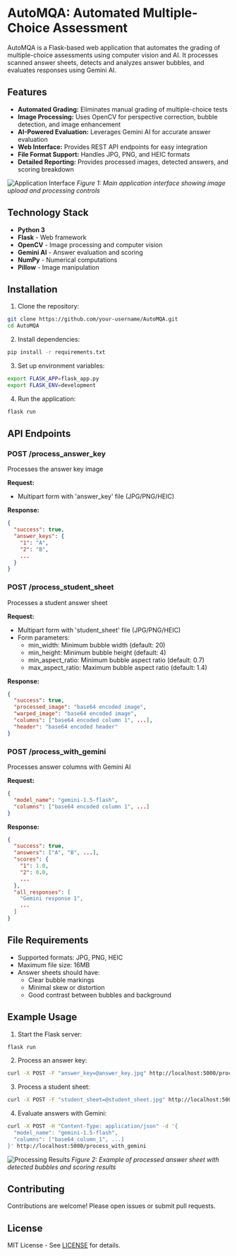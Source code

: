 # AutoMQA: Automated Multiple-Choice Assessment

AutoMQA is a Flask-based web application that automates the grading of multiple-choice assessments using computer vision and AI. It processes scanned answer sheets, detects and analyzes answer bubbles, and evaluates responses using Gemini AI.

## Features

* **Automated Grading:** Eliminates manual grading of multiple-choice tests
* **Image Processing:** Uses OpenCV for perspective correction, bubble detection, and image enhancement
* **AI-Powered Evaluation:** Leverages Gemini AI for accurate answer evaluation
* **Web Interface:** Provides REST API endpoints for easy integration
* **File Format Support:** Handles JPG, PNG, and HEIC formats
* **Detailed Reporting:** Provides processed images, detected answers, and scoring breakdown

![Application Interface](static/images/app_interface.png)
*Figure 1: Main application interface showing image upload and processing controls*

## Technology Stack

* **Python 3**
* **Flask** - Web framework
* **OpenCV** - Image processing and computer vision
* **Gemini AI** - Answer evaluation and scoring
* **NumPy** - Numerical computations
* **Pillow** - Image manipulation

## Installation

1. Clone the repository:
```bash
git clone https://github.com/your-username/AutoMQA.git
cd AutoMQA
```

2. Install dependencies:
```bash
pip install -r requirements.txt
```

3. Set up environment variables:
```bash
export FLASK_APP=flask_app.py
export FLASK_ENV=development
```

4. Run the application:
```bash
flask run
```

## API Endpoints

### POST /process_answer_key
Processes the answer key image

**Request:**
- Multipart form with 'answer_key' file (JPG/PNG/HEIC)

**Response:**
```json
{
  "success": true,
  "answer_keys": {
    "1": "A",
    "2": "B",
    ...
  }
}
```

### POST /process_student_sheet
Processes a student answer sheet

**Request:**
- Multipart form with 'student_sheet' file (JPG/PNG/HEIC)
- Form parameters:
  - min_width: Minimum bubble width (default: 20)
  - min_height: Minimum bubble height (default: 4)
  - min_aspect_ratio: Minimum bubble aspect ratio (default: 0.7)
  - max_aspect_ratio: Maximum bubble aspect ratio (default: 1.4)

**Response:**
```json
{
  "success": true,
  "processed_image": "base64 encoded image",
  "warped_image": "base64 encoded image",
  "columns": ["base64 encoded column 1", ...],
  "header": "base64 encoded header"
}
```

### POST /process_with_gemini
Processes answer columns with Gemini AI

**Request:**
```json
{
  "model_name": "gemini-1.5-flash",
  "columns": ["base64 encoded column 1", ...]
}
```

**Response:**
```json
{
  "success": true,
  "answers": ["A", "B", ...],
  "scores": {
    "1": 1.0,
    "2": 0.0,
    ...
  },
  "all_responses": [
    "Gemini response 1",
    ...
  ]
}
```

## File Requirements

* Supported formats: JPG, PNG, HEIC
* Maximum file size: 16MB
* Answer sheets should have:
  - Clear bubble markings
  - Minimal skew or distortion
  - Good contrast between bubbles and background

## Example Usage

1. Start the Flask server:
```bash
flask run
```

2. Process an answer key:
```bash
curl -X POST -F "answer_key=@answer_key.jpg" http://localhost:5000/process_answer_key
```

3. Process a student sheet:
```bash
curl -X POST -F "student_sheet=@student_sheet.jpg" http://localhost:5000/process_student_sheet
```

4. Evaluate answers with Gemini:
```bash
curl -X POST -H "Content-Type: application/json" -d '{
  "model_name": "gemini-1.5-flash",
  "columns": ["base64_column_1", ...]
}' http://localhost:5000/process_with_gemini
```

![Processing Results](static/images/processing_results.png)
*Figure 2: Example of processed answer sheet with detected bubbles and scoring results*

## Contributing

Contributions are welcome! Please open issues or submit pull requests.

## License

MIT License - See [LICENSE](LICENSE) for details.
